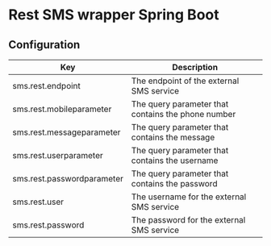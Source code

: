 # Rest SMS wrapper Spring Boot

## Configuration
| Key | Description |
|-----|----------|
| sms.rest.endpoint | The endpoint of the external SMS service |
| sms.rest.mobileparameter | The query parameter that contains the phone number |
| sms.rest.messageparameter | The query parameter that contains the message |
| sms.rest.userparameter | The query parameter that contains the username |
| sms.rest.passwordparameter | The query parameter that contains the password |
| sms.rest.user | The username for the external SMS service |
| sms.rest.password | The password for the external SMS service |